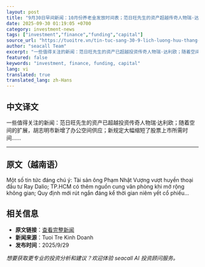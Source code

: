 ```yaml
---
layout: post
title: "9月30日早间新闻：10月份养老金发放时间表；范日旺先生的资产超越传奇人物瑞·达利欧"
date: 2025-09-30 01:19:05 +0700
category: investment-news
tags: ["investment","finance","funding","capital"]
source_url: "https://tuoitre.vn/tin-tuc-sang-30-9-lich-luong-huu-thang-10-tai-san-ong-pham-nhat-vuong-vuot-huyen-thoai-ray-dalio-20250929171723211.htm"
author: "seacall Team"
excerpt: "一些值得关注的新闻：范日旺先生的资产已超越投资传奇人物瑞·达利欧；随着空间的扩展，胡志明市新增了办公空间供应；新规定大幅缩短了股票上市所需时间……..."
featured: false
keywords: "investment, finance, funding, capital"
lang: vi
translated: true
translated_lang: zh-Hans
---
```


## 中文译文

一些值得关注的新闻：范日旺先生的资产已超越投资传奇人物瑞·达利欧；随着空间的扩展，胡志明市新增了办公空间供应；新规定大幅缩短了股票上市所需时间……

---

## 原文（越南语）

Một số tin tức đáng chú ý: Tài sản ông Phạm Nhật Vượng vượt huyền thoại đầu tư Ray Dalio; TP.HCM có thêm nguồn cung văn phòng khi mở rộng không gian; Quy định mới rút ngắn đáng kể thời gian niêm yết cổ phiếu...

## 相关信息

- **原文链接**：[查看完整新闻](https://tuoitre.vn/tin-tuc-sang-30-9-lich-luong-huu-thang-10-tai-san-ong-pham-nhat-vuong-vuot-huyen-thoai-ray-dalio-20250929171723211.htm)
- **新闻来源**：Tuoi Tre Kinh Doanh
- **发布时间**：2025/9/29

*想要获取更专业的投资分析和建议？欢迎体验 seacall AI 投资顾问服务。*